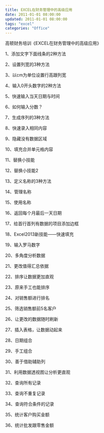 ```yaml
---
title: EXCEL在财务管理中的高级应用
date: 2011-01-01 08:00:00
updated: 2011-01-01 08:00:00
tags: "excel"
categories: "Office"
---
```


高顿财务培训《EXCEL在财务管理中的高级应用》

<!-- more -->

1、添加文字下面线条的2种方法

2、设置列宽的3种方法

3、以cm为单位设置行高跟列宽

4、输入0开头数字的2种方法

5、快速输入当天日期与时间

6、如何输入分数？

7、生成序列的3种方法

8、快速录入相同内容

9、隐藏没有数据区域

10、填充合并单元格内容

11、替换小技能

12、替换小技能2

13、定义名称的3种方法

14、管理名称

15、使用名称

16、返回每个月最后一天日期

17、给首行首列有数据的项目添加边框

18、Excel2013新技能——快速填充

19、输入罗马数字

20、多角度分析数据

21、更改值得汇总依据

22、排序让数据更加直观

23、原来手工也能排序

24、对销售额进行排名

25、筛选销售额前5名客户

26、让更改的数据随时刷新

27、插入表格，让数据动起来

28、日期组合

29、手工组合

30、善于借助辅助列

31、利用数据透视图让分析更直观

32、查询所有记录

33、查询不重复记录

34、查询符合条件的记录

35、统计客户购买金额

36、统计批发跟零售金额
